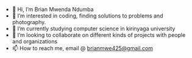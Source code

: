 - 👋 Hi, I’m Brian Mwenda Ndumba
- 👀 I’m interested in coding, finding solutions to problems and photography. 
- 🌱 I’m currently studying computer science in kirinyaga university
- 💞️ I’m looking to collaborate on different kinds of projects with people and organizations 
- 📫 How to reach me, email @ brianmwe425@gmail.com

